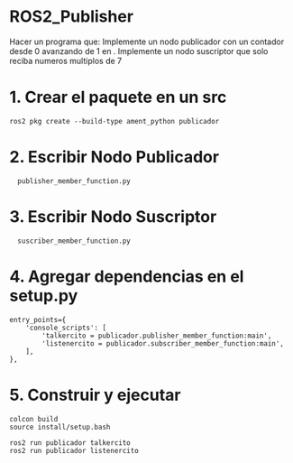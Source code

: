 # ROS2_Publisher
Hacer un programa que:
Implemente un nodo publicador con un contador desde 0 avanzando de 1 en .
Implemente un nodo suscriptor que solo reciba numeros multiplos de 7


# 1. Crear el paquete en un src
    ros2 pkg create --build-type ament_python publicador

# 2. Escribir Nodo Publicador
	  publisher_member_function.py

# 3. Escribir Nodo Suscriptor
	  suscriber_member_function.py

# 4. Agregar dependencias en el setup.py
    entry_points={
        'console_scripts': [
            'talkercito = publicador.publisher_member_function:main',
            'listenercito = publicador.subscriber_member_function:main',
        ],
    },
# 5. Construir y ejecutar

  	colcon build 
	source install/setup.bash
	
	ros2 run publicador talkercito
  	ros2 run publicador listenercito
  
